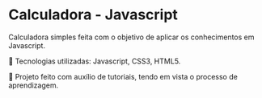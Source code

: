 # Calculadora - Javascript
 Calculadora simples feita com o objetivo de aplicar os conhecimentos em Javascript.

🔧 Tecnologias utilizadas: Javascript, CSS3, HTML5.

🔎 Projeto feito com auxílio de tutoriais, tendo em vista o processo de aprendizagem.

